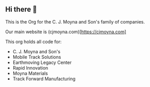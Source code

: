 ## Hi there 👋

This is the Org for the C. J. Moyna and Son's family of companies.

Our main website is (cjmoyna.com)[https://cjmoyna.com]

This org holds all code for:
- C. J. Moyna and Son's
- Mobile Track Solutions
- Earthmoving Legacy Center
- Rapid Innovation
- Moyna Materials
- Track Forward Manufacturing
